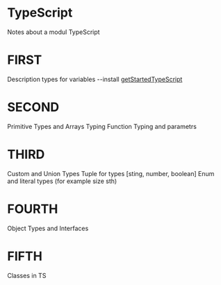 # TypeScript
Notes about a modul TypeScript

# FIRST 
Description types for variables --install 
[getStartedTypeScript](https://www.typescriptlang.org/docs/handbook/typescript-tooling-in-5-minutes.html)

# SECOND 
Primitive Types and Arrays Typing
Function Typing and parametrs

# THIRD
Custom and Union Types
Tuple for types [sting, number, boolean]
Enum and literal types (for example size sth)

# FOURTH
Object Types and Interfaces

# FIFTH
Classes in TS
